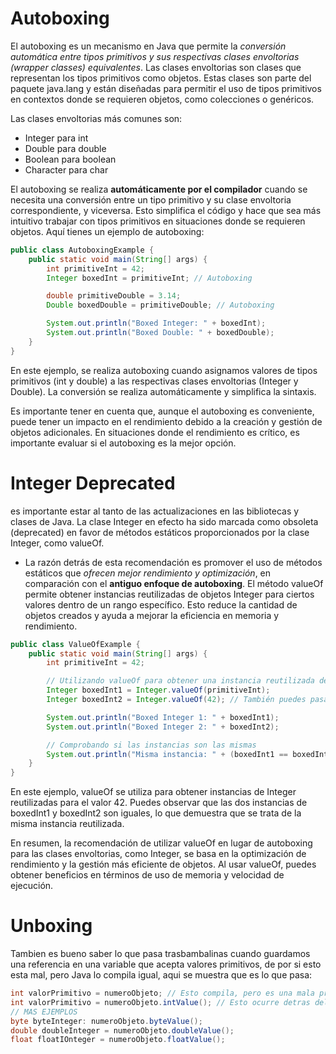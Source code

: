 # Autoboxing
El autoboxing es un mecanismo en Java que permite la *conversión automática entre tipos primitivos y sus respectivas clases envoltorias (wrapper classes) equivalentes*. Las clases envoltorias son clases que representan los tipos primitivos como objetos. Estas clases son parte del paquete java.lang y están diseñadas para permitir el uso de tipos primitivos en contextos donde se requieren objetos, como colecciones o genéricos.

Las clases envoltorias más comunes son:

+ Integer para int
+ Double para double
+ Boolean para boolean
+ Character para char

El autoboxing se realiza **automáticamente por el compilador** cuando se necesita una conversión entre un tipo primitivo y su clase envoltoria correspondiente, y viceversa. Esto simplifica el código y hace que sea más intuitivo trabajar con tipos primitivos en situaciones donde se requieren objetos. Aquí tienes un ejemplo de autoboxing:
``` java
public class AutoboxingExample {
    public static void main(String[] args) {
        int primitiveInt = 42;
        Integer boxedInt = primitiveInt; // Autoboxing

        double primitiveDouble = 3.14;
        Double boxedDouble = primitiveDouble; // Autoboxing

        System.out.println("Boxed Integer: " + boxedInt);
        System.out.println("Boxed Double: " + boxedDouble);
    }
}
```
En este ejemplo, se realiza autoboxing cuando asignamos valores de tipos primitivos (int y double) a las respectivas clases envoltorias (Integer y Double). La conversión se realiza automáticamente y simplifica la sintaxis.

Es importante tener en cuenta que, aunque el autoboxing es conveniente, puede tener un impacto en el rendimiento debido a la creación y gestión de objetos adicionales. En situaciones donde el rendimiento es crítico, es importante evaluar si el autoboxing es la mejor opción.

# Integer Deprecated
es importante estar al tanto de las actualizaciones en las bibliotecas y clases de Java. La clase Integer en efecto ha sido marcada como obsoleta (deprecated) en favor de métodos estáticos proporcionados por la clase Integer, como valueOf.

+ La razón detrás de esta recomendación es promover el uso de métodos estáticos que *ofrecen mejor rendimiento y optimización*, en comparación con el **antiguo enfoque de autoboxing**. El método valueOf permite obtener instancias reutilizadas de objetos Integer para ciertos valores dentro de un rango específico. Esto reduce la cantidad de objetos creados y ayuda a mejorar la eficiencia en memoria y rendimiento.
``` java
public class ValueOfExample {
    public static void main(String[] args) {
        int primitiveInt = 42;

        // Utilizando valueOf para obtener una instancia reutilizada de Integer
        Integer boxedInt1 = Integer.valueOf(primitiveInt);
        Integer boxedInt2 = Integer.valueOf(42); // También puedes pasar el valor directamente

        System.out.println("Boxed Integer 1: " + boxedInt1);
        System.out.println("Boxed Integer 2: " + boxedInt2);

        // Comprobando si las instancias son las mismas
        System.out.println("Misma instancia: " + (boxedInt1 == boxedInt2)); // Debería imprimir "true"
    }
}
```
En este ejemplo, valueOf se utiliza para obtener instancias de Integer reutilizadas para el valor 42. Puedes observar que las dos instancias de boxedInt1 y boxedInt2 son iguales, lo que demuestra que se trata de la misma instancia reutilizada.

En resumen, la recomendación de utilizar valueOf en lugar de autoboxing para las clases envoltorias, como Integer, se basa en la optimización de rendimiento y la gestión más eficiente de objetos. Al usar valueOf, puedes obtener beneficios en términos de uso de memoria y velocidad de ejecución.

# Unboxing
Tambien es bueno saber lo que pasa trasbambalinas cuando guardamos una referencia en una variable que acepta valores primitivos, de por si esto esta mal, pero Java lo compila igual, aqui se muestra que es lo que pasa:
``` java
int valorPrimitivo = numeroObjeto; // Esto compila, pero es una mala práctica.
int valorPrimitivo = numeroObjeto.intValue(); // Esto ocurre detras del Unboxing.
// MAS EJEMPLOS
byte byteInteger: numeroObjeto.byteValue();
double doubleInteger = numeroObjeto.doubleValue();
float floatIOnteger = numeroObjeto.floatValue();
```